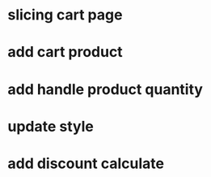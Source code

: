 # slicing cart page

# add cart product

# add handle product quantity

# update style

# add discount calculate
